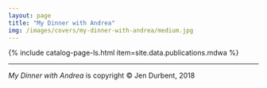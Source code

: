 ```yaml
---
layout: page
title: "My Dinner with Andrea"
img: /images/covers/my-dinner-with-andrea/medium.jpg
---
```


{% include catalog-page-ls.html item=site.data.publications.mdwa %}

-----

*My Dinner with Andrea* is copyright &copy; Jen Durbent, 2018
